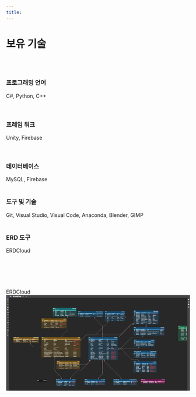 ```yaml
---
title:
---
```


# **보유 기술**
<br><br>

### **프로그래밍 언어**
C#, Python, C++  
<br><br>

### **프레임 워크**
Unity, Firebase  
<br><br>

### **데이터베이스**
MySQL, Firebase
<br><br>

### **도구 및 기술**
Git, Visual Studio, Visual Code, Anaconda, Blender, GIMP
<br><br>

### **ERD 도구**
ERDCloud

<br><br>
<br><br>

ERDCloud
<a href="https://www.erdcloud.com/d/8FHkuNeQwxYg3hQNJ">
    <img src="featured(2).png" style="display: block; margin: 0 auto 50px 0;">  

